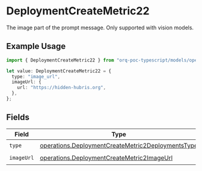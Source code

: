 # DeploymentCreateMetric22

The image part of the prompt message. Only supported with vision models.

## Example Usage

```typescript
import { DeploymentCreateMetric22 } from "orq-poc-typescript/models/operations";

let value: DeploymentCreateMetric22 = {
  type: "image_url",
  imageUrl: {
    url: "https://hidden-hubris.org",
  },
};
```

## Fields

| Field                                                                                                                  | Type                                                                                                                   | Required                                                                                                               | Description                                                                                                            |
| ---------------------------------------------------------------------------------------------------------------------- | ---------------------------------------------------------------------------------------------------------------------- | ---------------------------------------------------------------------------------------------------------------------- | ---------------------------------------------------------------------------------------------------------------------- |
| `type`                                                                                                                 | [operations.DeploymentCreateMetric2DeploymentsType](../../models/operations/deploymentcreatemetric2deploymentstype.md) | :heavy_check_mark:                                                                                                     | N/A                                                                                                                    |
| `imageUrl`                                                                                                             | [operations.DeploymentCreateMetric2ImageUrl](../../models/operations/deploymentcreatemetric2imageurl.md)               | :heavy_check_mark:                                                                                                     | N/A                                                                                                                    |